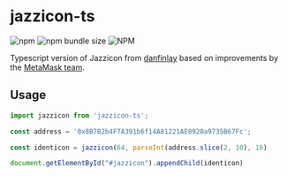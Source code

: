 # jazzicon-ts

![npm](https://img.shields.io/npm/v/jazzicon-ts) ![npm bundle size](https://img.shields.io/bundlephobia/minzip/jazzicon-ts) ![NPM](https://img.shields.io/npm/l/jazzicon-ts)

Typescript version of Jazzicon from [danfinlay](https://github.com/danfinlay/jazzicon) based on improvements by the [MetaMask team](https://github.com/MetaMask/jazzicon).

## Usage

```ts
import jazzicon from 'jazzicon-ts';

const address = '0x8B7B2b4F7A391b6f14A81221AE0920a9735B67Fc';

const identicon = jazzicon(64, parseInt(address.slice(2, 10), 16)

document.getElementById("#jazzicon").appendChild(identicon)
```
